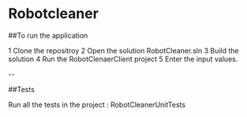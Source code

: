 # Robotcleaner

##To run the application

1 Clone the repositroy
2 Open the solution RobotCleaner.sln
3 Build the solution
4 Run the RobotClenaerClient project
5 Enter the input values.

--

##Tests

Run all the tests in the project : RobotCleanerUnitTests

